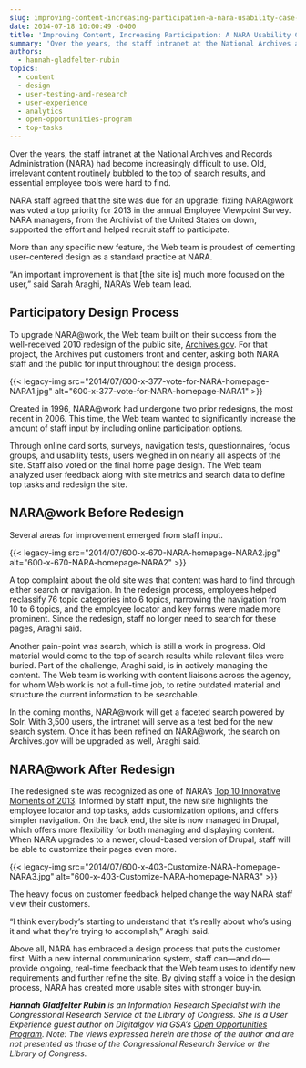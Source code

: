 ```yaml
---
slug: improving-content-increasing-participation-a-nara-usability-case-study
date: 2014-07-18 10:00:49 -0400
title: 'Improving Content, Increasing Participation: A NARA Usability Case Study'
summary: 'Over the years, the staff intranet at the National Archives and Records Administration (NARA) had become increasingly difficult to use. Old, irrelevant content routinely bubbled to the top of search results, and essential employee tools were hard to find. NARA staff agreed that the site was due for an upgrade: fixing NARA@work was voted a'
authors:
  - hannah-gladfelter-rubin
topics:
  - content
  - design
  - user-testing-and-research
  - user-experience
  - analytics
  - open-opportunities-program
  - top-tasks
---
```


Over the years, the staff intranet at the National Archives and Records Administration (NARA) had become increasingly difficult to use. Old, irrelevant content routinely bubbled to the top of search results, and essential employee tools were hard to find.

NARA staff agreed that the site was due for an upgrade: fixing NARA@work was voted a top priority for 2013 in the annual Employee Viewpoint Survey. NARA managers, from the Archivist of the United States on down, supported the effort and helped recruit staff to participate.

More than any specific new feature, the Web team is proudest of cementing user-centered design as a standard practice at NARA.

“An important improvement is that [the site is] much more focused on the user,” said Sarah Araghi, NARA’s Web team lead.

## Participatory Design Process

To upgrade NARA@work, the Web team built on their success from the well-received 2010 redesign of the public site, <a href="http://www.archives.gov/" target="_blank">Archives.gov</a>. For that project, the Archives put customers front and center, asking both NARA staff and the public for input throughout the design process.

{{< legacy-img src="2014/07/600-x-377-vote-for-NARA-homepage-NARA1.jpg" alt="600-x-377-vote-for-NARA-homepage-NARA1" >}}

Created in 1996, NARA@work had undergone two prior redesigns, the most recent in 2006. This time, the Web team wanted to significantly increase the amount of staff input by including online participation options.

Through online card sorts, surveys, navigation tests, questionnaires, focus groups, and usability tests, users weighed in on nearly all aspects of the site. Staff also voted on the final home page design. The Web team analyzed user feedback along with site metrics and search data to define top tasks and redesign the site.

## NARA@work Before Redesign

Several areas for improvement emerged from staff input.

{{< legacy-img src="2014/07/600-x-670-NARA-homepage-NARA2.jpg" alt="600-x-670-NARA-homepage-NARA2" >}}

A top complaint about the old site was that content was hard to find through either search or navigation. In the redesign process, employees helped reclassify 76 topic categories into 6 topics, narrowing the navigation from 10 to 6 topics, and the employee locator and key forms were made more prominent. Since the redesign, staff no longer need to search for these pages, Araghi said.

Another pain-point was search, which is still a work in progress. Old material would come to the top of search results while relevant files were buried. Part of the challenge, Araghi said, is in actively managing the content. The Web team is working with content liaisons across the agency, for whom Web work is not a full-time job, to retire outdated material and structure the current information to be searchable.

In the coming months, NARA@work will get a faceted search powered by Solr. With 3,500 users, the intranet will serve as a test bed for the new search system. Once it has been refined on NARA@work, the search on Archives.gov will be upgraded as well, Araghi said.

## NARA@work After Redesign

The redesigned site was recognized as one of NARA’s <a href="http://www.google.com/url?q=http%3A%2F%2Fblogs.archives.gov%2Finnovation%2F2013%2F12%2F30%2Ftop-10-innovative-moments-of-2013%2F&sa=D&sntz=1&usg=AFQjCNGmVkfJ_8SSVZC7DFP-ARXCOqkM6g" target="_blank">Top 10 Innovative Moments of 2013</a>. Informed by staff input, the new site highlights the employee locator and top tasks, adds customization options, and offers simpler navigation. On the back end, the site is now managed in Drupal, which offers more flexibility for both managing and displaying content. When NARA upgrades to a newer, cloud-based version of Drupal, staff will be able to customize their pages even more.

{{< legacy-img src="2014/07/600-x-403-Customize-NARA-homepage-NARA3.jpg" alt="600-x-403-Customize-NARA-homepage-NARA3" >}}

The heavy focus on customer feedback helped change the way NARA staff view their customers.

“I think everybody’s starting to understand that it’s really about who’s using it and what they’re trying to accomplish,” Araghi said.

Above all, NARA has embraced a design process that puts the customer first. With a new internal communication system, staff can—and do—provide ongoing, real-time feedback that the Web team uses to identify new requirements and further refine the site. By giving staff a voice in the design process, NARA has created more usable sites with stronger buy-in.

_**Hannah Gladfelter Rubin** is an Information Research Specialist with the Congressional Research Service at the Library of Congress. She is a User Experience guest author on Digitalgov via GSA&#8217;s [Open Opportunities Program](http://gsablogs.gsa.gov/dsic/how-it-works/)._ _<span style="color: #222222">Note: The views expressed herein are those of the author and are not presented as those of the Congressional Research Service or the Library of Congress.</span>_
